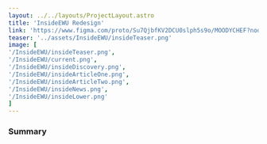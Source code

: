 ```yaml
--- 
layout: ../../layouts/ProjectLayout.astro
title: 'InsideEWU Redesign'
link: 'https://www.figma.com/proto/Su7QjbfKV2DCU0slph5s9o/MOODYCHEF?node-id=0-1&t=kj6ziQDSdlkUJoGx-1'
teaser: '../assets/InsideEWU/insideTeaser.png'
image: [
'/InsideEWU/insideTeaser.png',
'/InsideEWU/current.png',
'/InsideEWU/insideDiscovery.png',
'/InsideEWU/insideArticleOne.png',
'/InsideEWU/insideArticleTwo.png',
'/InsideEWU/insideNews.png',
'/InsideEWU/insideLower.png'
]
---
```


### Summary